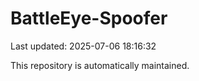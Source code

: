 # BattleEye-Spoofer

Last updated: 2025-07-06 18:16:32

This repository is automatically maintained.
